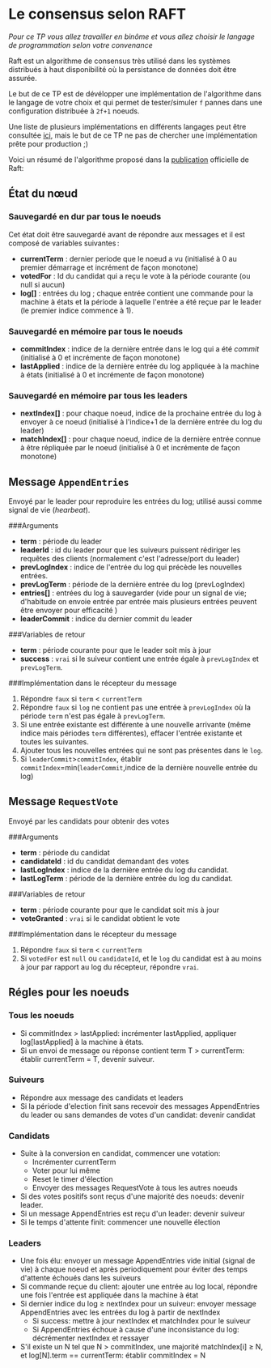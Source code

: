 # Le consensus selon RAFT

*Pour ce TP vous allez travailler en binôme et vous allez choisir le langage de
programmation selon votre convenance*

Raft est un algorithme de consensus très utilisé dans les systèmes distribués à haut disponibilité où la persistance de données doit être assurée.

Le but de ce TP est de dévélopper une implémentation de l'algorithme dans le langage de votre choix et qui permet de tester/simuler `f` pannes dans une configuration distribuée à `2f+1` noeuds.

Une liste de plusieurs implémentations en différents langages peut être consultée [ici](https://raft.github.io/#implementations), mais le but de ce TP ne pas de chercher une implémentation prête pour production ;)

Voici un résumé de l'algorithme proposé dans la [publication](https://raft.github.io/raft.pdf) officielle de Raft:

## État du nœud

### Sauvegardé en dur par tous le noeuds
Cet état doit être sauvegardé avant de répondre aux messages et il est composé de variables suivantes :
  * **currentTerm** : dernier periode que le noeud a vu (initialisé à 0 au premier démarrage et incrément de façon monotone)
  * **votedFor** : Id du candidat qui a reçu le vote à la période courante (ou null si aucun)
  * **log[]** : entrées du log ; chaque entrée contient une commande pour la machine à états et la période à laquelle l'entrée a été reçue par le leader (le premier indice commence à 1).

### Sauvegardé en mémoire par tous le noeuds    
  * **commitIndex** : indice de la dernière entrée dans le log qui a été _commit_ (initialisé à 0 et incrémente de façon monotone)
  * **lastApplied** : indice de la dernière entrée du log appliquée à la machine à états (initialisé à 0 et incrémente de façon monotone)

### Sauvegardé en mémoire par tous les leaders
  * **nextIndex[]** : pour chaque noeud, indice de la prochaine entrée du log à envoyer à ce noeud (initialisé à l'indice+1 de la dernière entrée du log du leader)
  * **matchIndex[]** : pour chaque noeud, indice de la dernière entrée connue à être répliquée par le noeud (initialisé à 0 et incrémente de façon monotone)

## Message `AppendEntries`

Envoyé par le leader pour reproduire les entrées du log; utilisé aussi comme signal de vie (_hearbeat_).

###Arguments
  * **term** : période du leader
  * **leaderId** : id du leader pour que les suiveurs puissent rédiriger les requêtes des clients (normalement c'est l'adresse/port du leader)
  * **prevLogIndex** : indice de l'entrée du log qui précède les nouvelles entrées.
  * **prevLogTerm** : période de la dernière entrée du log (prevLogIndex)
  * **entries[]** : entrées du log à sauvegarder (vide pour un signal de vie; d'habitude on envoie entrée par entrée mais plusieurs entrées peuvent être envoyer pour efficacité )
  * **leaderCommit** : indice du dernier commit du leader

###Variables de retour
  * **term** : période courante pour que le leader soit mis à jour
  * **success** : `vrai` si le suiveur contient une entrée égale à `prevLogIndex` et `prevLogTerm`.

###Implémentation dans le récepteur du message
 1. Répondre `faux` si `term` < `currentTerm`
 2. Répondre `faux` si `log` ne contient pas une entrée à `prevLogIndex` où la période `term` n'est pas égale à `prevLogTerm`.
 3. Si une entrée existante est différente à une nouvelle arrivante (même indice mais périodes `term` différentes), effacer l'entrée existante et toutes les suivantes.
 4. Ajouter tous les nouvelles entrées qui ne sont pas présentes dans le `log`.
 5. Si `leaderCommit`>`commitIndex`, établir `commitIndex`=min(`leaderCommit`,indice de la dernière nouvelle entrée du log)

## Message `RequestVote`
Envoyé par les candidats pour obtenir des votes

###Arguments
* **term** : période du candidat
* **candidateId** : id du candidat demandant des votes
* **lastLogIndex** : indice de la dernière entrée du log du candidat.
* **lastLogTerm** : période de la dernière entrée du log du candidat.

###Variables de retour
* **term** : période courante pour que le candidat soit mis à jour
* **voteGranted** : `vrai` si le candidat obtient le vote

###Implémentation dans le récepteur du message
1. Répondre `faux` si `term` < `currentTerm`
2. Si `votedFor` est `null` ou `candidateId`, et le `log` du candidat est à au moins à jour par rapport au log du récepteur, répondre `vrai`.

## Régles pour les noeuds

### Tous les noeuds
 * Si commitIndex > lastApplied: incrémenter lastApplied, appliquer log[lastApplied] à la machine à états.
 * Si un envoi de message ou réponse contient term T > currentTerm: établir currentTerm = T, devenir suiveur.

### Suiveurs
 * Répondre aux message des candidats et leaders
 * Si la période d'election finit sans recevoir des messages AppendEntries du leader ou sans demandes de votes d'un candidat: devenir candidat

### Candidats
 * Suite à la conversion en candidat, commencer une votation:
   + Incrémenter currentTerm
   + Voter pour lui même
   + Reset le timer d'élection
   + Envoyer des messages RequestVote à tous les autres noeuds
 * Si des votes positifs sont reçus d'une majorité des noeuds: devenir leader.
 * Si un message AppendEntries est reçu d'un leader: devenir suiveur
 * Si le temps d'attente finit: commencer une nouvelle élection

### Leaders

 * Une fois élu: envoyer un message AppendEntries vide initial (signal de vie) à chaque noeud et après periodiquement pour éviter des temps d'attente échoués dans les suiveurs
 * Si commande reçue du client: ajouter une entrée au log local, répondre une fois l'entrée est appliquée dans la machine à état
 * Si dernier indice du log ≥ nextIndex pour un suiveur: envoyer message
 AppendEntries avec les entrées du log à partir de nextIndex
   + Si success: mettre à jour nextIndex et matchIndex pour le suiveur
   + Si AppendEntries échoue à cause d'une inconsistance du log: décrémenter nextIndex et ressayer
 * S'il existe un N tel que N > commitIndex, une majorité matchIndex[i] ≥ N, et log[N].term == currentTerm: établir commitIndex = N
